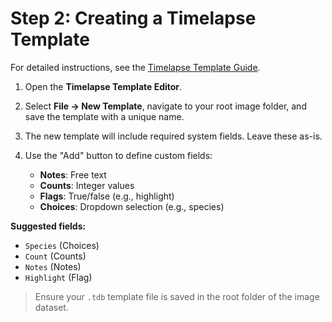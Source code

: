 # Step 2: Creating a Timelapse Template

For detailed instructions, see the [Timelapse Template Guide](https://saul.cpsc.ucalgary.ca/timelapse/uploads/Guides/TimelapseTemplateGuide.pdf).

1. Open the **Timelapse Template Editor**.
2. Select **File → New Template**, navigate to your root image folder, and save the template with a unique name.
3. The new template will include required system fields. Leave these as-is.
4. Use the "Add" button to define custom fields:

   - **Notes**: Free text
   - **Counts**: Integer values
   - **Flags**: True/false (e.g., highlight)
   - **Choices**: Dropdown selection (e.g., species)

**Suggested fields:**

- `Species` (Choices)
- `Count` (Counts)
- `Notes` (Notes)
- `Highlight` (Flag)

> Ensure your `.tdb` template file is saved in the root folder of the image dataset.
